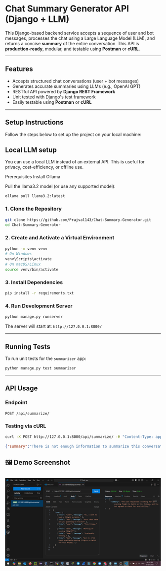 # Chat Summary Generator API (Django + LLM)

This Django-based backend service accepts a sequence of user and bot messages, processes the chat using a Large Language Model (LLM), and returns a concise **summary** of the entire conversation. This API is **production-ready**, modular, and testable using **Postman** or **cURL**.

---

## Features

- Accepts structured chat conversations (user + bot messages)
- Generates accurate summaries using LLMs (e.g., OpenAI GPT)
- RESTful API powered by **Django REST Framework**
- Unit tested with Django's test framework
- Easily testable using **Postman** or **cURL**

---

## Setup Instructions

Follow the steps below to set up the project on your local machine:

## Local LLM setup

You can use a local LLM instead of an external API. This is useful for privacy, cost-efficiency, or offline use.

Prerequisites
Install Ollama

Pull the llama3.2 model (or use any supported model):

```bash
ollama pull llama3.2:latest
````

### 1. Clone the Repository

```bash
git clone https://github.com/Prajval143/Chat-Summary-Generator.git
cd Chat-Summary-Generator
````

### 2. Create and Activate a Virtual Environment

```bash
python -m venv venv
# On Windows
venv\Scripts\activate
# On macOS/Linux
source venv/bin/activate
```

### 3. Install Dependencies

```bash
pip install -r requirements.txt
```

### 4. Run Development Server

```bash
python manage.py runserver
```

The server will start at: `http://127.0.0.1:8000/`

---

## Running Tests

To run unit tests for the `summarizer` app:

```bash
python manage.py test summarizer
```

---

## API Usage

### Endpoint

```
POST /api/summarize/
```


### Testing via cURL

```bash
curl -X POST http://127.0.0.1:8000/api/summarize/ -H "Content-Type: application/json" -d "{\"chat\": [{\"role\": \"user\", \"message\": \"Hi, I need help with my order.\"}, {\"role\": \"bot\", \"message\": \"Sure, can you provide your order ID?\"}]}"

```

```json
{"summary":"There is not enough information to summarize this conversation. The chat only contains two lines of text, and no specific details about the user's issue or order are provided."}
```
## 🖼️ Demo Screenshot

![Chat Summary API Demo](assets/demo.png)
---

